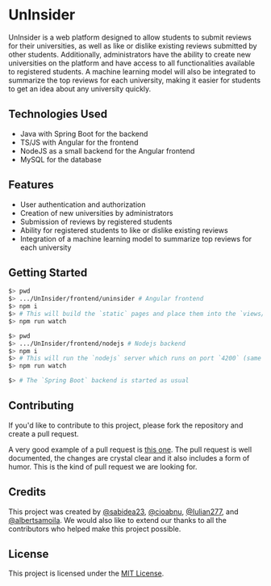 # UnInsider

UnInsider is a web platform designed to allow students to submit reviews for their universities, as well as like or dislike existing reviews submitted by other students. Additionally, administrators have the ability to create new universities on the platform and have access to all functionalities available to registered students. A machine learning model will also be integrated to summarize the top reviews for each university, making it easier for students to get an idea about any university quickly.

## Technologies Used

* Java with Spring Boot for the backend
* TS/JS with Angular for the frontend
* NodeJS as a small backend for the Angular frontend
* MySQL for the database

## Features

* User authentication and authorization
* Creation of new universities by administrators
* Submission of reviews by registered students
* Ability for registered students to like or dislike existing reviews
* Integration of a machine learning model to summarize top reviews for each university

## Getting Started

```sh
$> pwd
$> .../UnInsider/frontend/uninsider # Angular frontend
$> npm i
$> # This will build the `static` pages and place them into the `views/` dir from `nodejs/`
$> npm run watch

$> pwd
$> .../UnInsider/frontend/nodejs # Nodejs backend
$> npm i
$> # This will run the `nodejs` server which runs on port `4200` (same as the old Angular server)
$> npm run watch

$> # The `Spring Boot` backend is started as usual
```

## Contributing

If you'd like to contribute to this project, please fork the repository and create a pull request.

A very good example of a pull request is [this one](https://github.com/UnInsiderUPB/UnInsider/pull/80). The pull request is well documented, the changes are crystal clear and it also includes a form of humor. This is the kind of pull request we are looking for.

## Credits

This project was created by [@sabidea23](https://github.com/sabidea23), [@cioabnu](https://github.com/cioabnu), [@Iulian277](https://github.com/Iulian277), and [@albertsamoila](https://github.com/albertsamoila). We would also like to extend our thanks to all the contributors who helped make this project possible.

## License

This project is licensed under the [MIT License](https://opensource.org/licenses/MIT).
